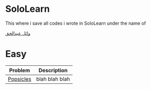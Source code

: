 # SoloLearn
This where i save all codes i wrote in SoloLearn under the name of

[وائل عبدالحق](https://www.sololearn.com/Profile/7286114/)


# Easy
Problem | Description
---- | ----
[Popsicles](/Popsicles/README.md) | blah blah blah
